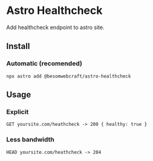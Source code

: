 # Astro Healthcheck

Add healthcheck endpoint to astro site.

## Install

### Automatic (recomended)

```
npx astro add @besomwebcraft/astro-healthcheck
```

## Usage

### Explicit

```http
GET yoursite.com/heathcheck -> 200 { healthy: true }
```

### Less bandwidth 

```http
HEAD yoursite.com/heathcheck -> 204
```
